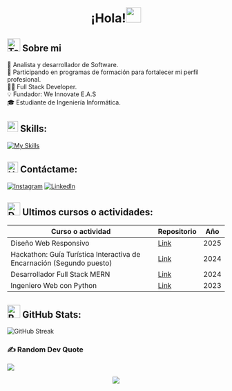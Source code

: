 <h1 align="center">¡Hola!<img src="https://media.giphy.com/media/hvRJCLFzcasrR4ia7z/giphy.gif" width="35"></h1>

## <picture><img src="https://raw.githubusercontent.com/Tarikul-Islam-Anik/Animated-Fluent-Emojis/master/Emojis/People/Technologist.png" alt="Technologist" width="30" height="30" /></picture> **Sobre mi**
💼 Analista y desarrollador de Software.<br>🌱 Participando en programas de formación para fortalecer mi perfil profesional. <br>👨‍💻 Full Stack Developer. <br>  💡 Fundador: We Innovate E.A.S <br> 🎓 Estudiante de Ingeniería Informática.<br>

##  <img src="https://media2.giphy.com/media/QssGEmpkyEOhBCb7e1/giphy.gif?cid=ecf05e47a0n3gi1bfqntqmob8g9aid1oyj2wr3ds3mg700bl&rid=giphy.gif" width ="25"> Skills:
[![My Skills](https://skillicons.dev/icons?i=py,flask,django,js,html,jquery,react,css,postgres,mysql,postman,vercel,aws)](https://skillicons.dev)

## <img src="https://raw.githubusercontent.com/Tarikul-Islam-Anik/Animated-Fluent-Emojis/master/Emojis/Hand%20gestures/Handshake.png" alt="Handshake" width="25" height="25"/>  Contáctame:
[![Instagram](https://skillicons.dev/icons?i=instagram)](https://instagram.com/gabriel_luugo) [![LinkedIn](https://skillicons.dev/icons?i=linkedin)](https://linkedin.com/in/carloslugoo) 
## <img src="https://raw.githubusercontent.com/Tarikul-Islam-Anik/Animated-Fluent-Emojis/master/Emojis/People%20with%20professions/Detective%20Light%20Skin%20Tone.png" alt="Detective Light Skin Tone" width="30" height="30" /> Ultimos cursos o actividades:
| Curso o actividad | Repositorio | Año |
| ------------- | ------------- | ------------- |
| Diseño Web Responsivo | [Link](https://github.com/carloslugoo/WebDesing-FreeCodeCamp)  | 2025 |
| Hackathon: Guía Turística Interactiva de Encarnación (Segundo puesto)  | [Link](https://github.com/carloslugoo/hackathon-desafio-web)  | 2024 |
| Desarrollador Full Stack MERN | [Link](https://github.com/carloslugoo/CodingDojo-BootcampFullStack) | 2024 |
| Ingeniero Web con Python | [Link](https://github.com/carloslugoo/WebDesing-FreeCodeCamp) | 2023 |
## <img src="https://raw.githubusercontent.com/Tarikul-Islam-Anik/Animated-Fluent-Emojis/master/Emojis/Travel%20and%20places/Rocket.png" alt="Rocket" width="30" height="30" /> GitHub Stats:

![GitHub Streak](https://github-readme-streak-stats.herokuapp.com/?user=carloslugoo&theme=gruvbox&hide_border=false)
### ✍️ Random Dev Quote
![](https://quotes-github-readme.vercel.app/api?type=horizontal&theme=gruvbox)

<p align="center">
     <img src="https://capsule-render.vercel.app/api?type=waving&color=gradient&height=100&section=footer"/>
</p>
